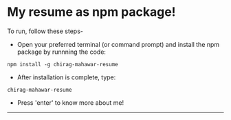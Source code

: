 # My resume as npm package!

To run, follow these steps-
* Open your preferred terminal (or command prompt) and install the npm package by runnning the code:
 ```
 npm install -g chirag-mahawar-resume
 ```
 
* After installation is complete, type:
```
chirag-mahawar-resume
```

* Press 'enter' to know more about me!

---